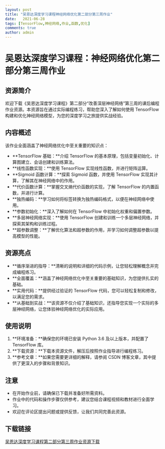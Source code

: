 ```yaml
---
layout: post
title: "吴恩达深度学习课程神经网络优化第二部分第三周作业"
date:   2021-06-28
tags: [TensorFlow,神经网络,作业,函数,优化]
comments: true
author: admin
---
```

# 吴恩达深度学习课程：神经网络优化第二部分第三周作业

## 资源简介

欢迎下载《吴恩达深度学习课程》第二部分“改善深层神经网络”第三周的课后编程作业资源。本资源旨在通过实际编程练习，帮助您深入了解如何使用 TensorFlow 构建和优化神经网络模型，为您的深度学习之旅提供实战经验。

## 内容概述

该作业全面涵盖了神经网络优化中至关重要的知识点：

- **TensorFlow 基础：**介绍 TensorFlow 的基本原理，包括变量初始化、计算图建立、会话创建和训练算法。
- **线性函数实现：**使用 TensorFlow 实现线性函数，并进行矩阵运算。
- **Sigmoid 函数计算：**探索 Sigmoid 函数，并使用 TensorFlow 实现其计算，了解其在神经网络中的作用。
- **代价函数计算：**掌握交叉熵代价函数的实现，了解 TensorFlow 的内置函数，并进行计算。
- **独热编码：**学习如何将标签转换为独热编码格式，以便在神经网络中使用。
- **参数初始化：**深入了解如何在 TensorFlow 中初始化权重和偏置参数。
- **多层神经网络实现：**使用 TensorFlow 创建和训练一个多层神经网络，并探索其架构和训练过程。
- **超参数调整：**了解优化算法和超参数的作用，并学习如何调整超参数以提高模型的性能。

## 资源亮点

- **循序渐进的指导：**清晰的说明和详细的代码示例，让您轻松理解概念并完成编程练习。
- **全面覆盖：**涵盖了神经网络优化中至关重要的基础知识，为您提供扎实的基础。
- **实用代码：**提供经过验证的 TensorFlow 代码，您可以轻松复制和修改，以满足您的需求。
- **从基础到实战：**该资源不仅介绍了基础知识，还指导您实现一个实际的多层神经网络，让您体验神经网络优化的实际应用。

## 使用说明

1. **环境准备：**确保您的环境已安装 Python 3.6 及以上版本，并配置了 TensorFlow 库。
2. **下载资源：**下载本资源文件，解压后按照作业指导进行编程练习。
3. **参考文章：**如果您需要更详细的解释，请参阅 CSDN 博客文章，其中提供了更深入的步骤和背景知识。

## 注意

- 在开始作业前，请确保已下载并准备好所需资料。
- 作业中的代码和操作步骤仅供参考，建议您结合课程视频和教材进行全面学习。
- 欢迎在评论区提出问题或提供反馈，让我们共同完善此资源。

## 下载链接

[吴恩达深度学习课程第二部分第三周作业资源下载](https://pan.quark.cn/s/ea63a957f116)